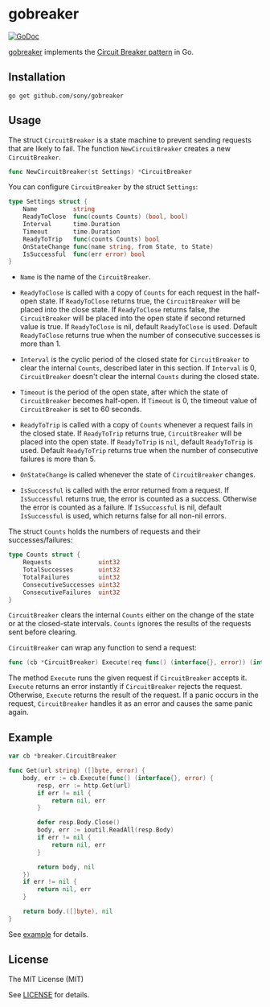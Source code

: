 gobreaker
=========

[![GoDoc](https://godoc.org/github.com/sony/gobreaker?status.svg)](https://godoc.org/github.com/sony/gobreaker)

[gobreaker][repo-url] implements the [Circuit Breaker pattern](https://msdn.microsoft.com/en-us/library/dn589784.aspx) in Go.

Installation
------------

```
go get github.com/sony/gobreaker
```

Usage
-----

The struct `CircuitBreaker` is a state machine to prevent sending requests that are likely to fail.
The function `NewCircuitBreaker` creates a new `CircuitBreaker`.

```go
func NewCircuitBreaker(st Settings) *CircuitBreaker
```

You can configure `CircuitBreaker` by the struct `Settings`:

```go
type Settings struct {
	Name          string
	ReadyToClose  func(counts Counts) (bool, bool)
	Interval      time.Duration
	Timeout       time.Duration
	ReadyToTrip   func(counts Counts) bool
	OnStateChange func(name string, from State, to State)
	IsSuccessful  func(err error) bool
}
```

- `Name` is the name of the `CircuitBreaker`.

- `ReadyToClose` is called with a copy of `Counts` for each request in the half-open state.
  If `ReadyToClose` returns true, the `CircuitBreaker` will be placed into the close state.
  If `ReadyToClose` returns false, the `CircuitBreaker` will be placed into the open state if second returned value is true.
  If `ReadyToClose` is nil, default `ReadyToClose` is used.
  Default `ReadyToClose` returns true when the number of consecutive successes is more than 1.

- `Interval` is the cyclic period of the closed state
  for `CircuitBreaker` to clear the internal `Counts`, described later in this section.
  If `Interval` is 0, `CircuitBreaker` doesn't clear the internal `Counts` during the closed state.

- `Timeout` is the period of the open state,
  after which the state of `CircuitBreaker` becomes half-open.
  If `Timeout` is 0, the timeout value of `CircuitBreaker` is set to 60 seconds.

- `ReadyToTrip` is called with a copy of `Counts` whenever a request fails in the closed state.
  If `ReadyToTrip` returns true, `CircuitBreaker` will be placed into the open state.
  If `ReadyToTrip` is `nil`, default `ReadyToTrip` is used.
  Default `ReadyToTrip` returns true when the number of consecutive failures is more than 5.

- `OnStateChange` is called whenever the state of `CircuitBreaker` changes.

- `IsSuccessful` is called with the error returned from a request.
  If `IsSuccessful` returns true, the error is counted as a success.
  Otherwise the error is counted as a failure.
  If `IsSuccessful` is nil, default `IsSuccessful` is used, which returns false for all non-nil errors.

The struct `Counts` holds the numbers of requests and their successes/failures:

```go
type Counts struct {
	Requests             uint32
	TotalSuccesses       uint32
	TotalFailures        uint32
	ConsecutiveSuccesses uint32
	ConsecutiveFailures  uint32
}
```

`CircuitBreaker` clears the internal `Counts` either
on the change of the state or at the closed-state intervals.
`Counts` ignores the results of the requests sent before clearing.

`CircuitBreaker` can wrap any function to send a request:

```go
func (cb *CircuitBreaker) Execute(req func() (interface{}, error)) (interface{}, error)
```

The method `Execute` runs the given request if `CircuitBreaker` accepts it.
`Execute` returns an error instantly if `CircuitBreaker` rejects the request.
Otherwise, `Execute` returns the result of the request.
If a panic occurs in the request, `CircuitBreaker` handles it as an error
and causes the same panic again.

Example
-------

```go
var cb *breaker.CircuitBreaker

func Get(url string) ([]byte, error) {
	body, err := cb.Execute(func() (interface{}, error) {
		resp, err := http.Get(url)
		if err != nil {
			return nil, err
		}

		defer resp.Body.Close()
		body, err := ioutil.ReadAll(resp.Body)
		if err != nil {
			return nil, err
		}

		return body, nil
	})
	if err != nil {
		return nil, err
	}

	return body.([]byte), nil
}
```

See [example](https://github.com/sony/gobreaker/blob/master/example) for details.

License
-------

The MIT License (MIT)

See [LICENSE](https://github.com/sony/gobreaker/blob/master/LICENSE) for details.


[repo-url]: https://github.com/sony/gobreaker
